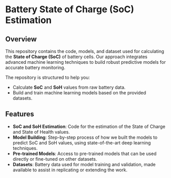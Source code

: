 # Battery State of Charge (SoC) Estimation

## Overview

This repository contains the code, models, and dataset used for calculating the **State of Charge (SoC)** of battery cells. 
Our approach integrates advanced machine learning techniques to build robust predictive models for accurate battery monitoring.

The repository is structured to help you:

- Calculate **SoC** and **SoH** values from raw battery data.
- Build and train machine learning models based on the provided datasets.
## Features

- **SoC and SoH Estimation**: Code for the estimation of the State of Charge and State of Health values.
- **Model Building**: Step-by-step process of how we built the models to predict SoC and SoH values, using state-of-the-art deep learning techniques.
- **Pre-trained Models**: Access to pre-trained models that can be used directly or fine-tuned on other datasets.
- **Datasets**: Battery data used for model training and validation, made available to assist in replicating or extending the work.
